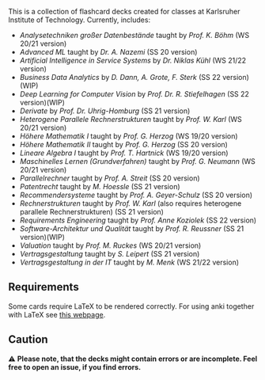 This is a collection of flashcard decks created for classes at Karlsruher Institute of Technology.
Currently, includes:

* *Analysetechniken großer Datenbestände* taught by *Prof. K. Böhm* (WS 20/21 version)
* *Advanced ML* taught by *Dr. A. Nazemi* (SS 20 version)
* *Artificial Intelligence in Service Systems* by *Dr. Niklas Kühl* (WS 21/22 version)
* *Business Data Analytics* by *D. Dann, A. Grote, F. Sterk* (SS 22 version)(WIP)
* *Deep Learning for Computer Vision* by *Prof. Dr. R. Stiefelhagen* (SS 22 version)(WIP)
* *Derivate* by *Prof. Dr. Uhrig-Homburg* (SS 21 version)
* *Heterogene Parallele Rechnerstrukturen* taught by *Prof. W. Karl* (WS 20/21 version)
* *Höhere Mathematik I* taught by *Prof. G. Herzog* (WS 19/20 version)
* *Höhere Mathematik II* taught by *Prof. G. Herzog* (SS 20 version)
* *Lineare Algebra I* taught by *Prof. T. Hartnick* (WS 19/20 version)
* *Maschinelles Lernen (Grundverfahren)* taught by *Prof. G. Neumann* (WS 20/21 version)
* *Parallelrechner* taught by *Prof. A. Streit* (SS 20 version)
* *Patentrecht* taught by *M. Hoessle* (SS 21 version)
* *Recommendersysteme* taught by *Prof. A. Geyer-Schulz* (SS 20 version)
* *Rechnerstrukturen* taught by *Prof. W. Karl* (also requires heterogene parallele Rechnerstrukturen) (SS 21 version)
* *Requirements Engineering* taught by *Prof. Anne Koziolek* (SS 22 version)
* *Software-Architektur und Qualität* taught by *Prof. R. Reussner* (SS 21 version)(WIP)
* *Valuation* taught by *Prof. M. Ruckes* (WS 20/21 version)
* *Vertragsgestaltung* taught by *S. Leipert* (SS 21 version)
* *Vertragsgestaltung in der IT* taught by *M. Menk* (WS 21/22 version)

## Requirements 

Some cards require LaTeX to be rendered correctly. For using anki together with LaTeX see [this webpage](https://docs.ankiweb.net/#/math?id=latex).

## Caution

:warning: **Please note, that the decks might contain errors or are incomplete. Feel free to open an issue, if you find errors.**